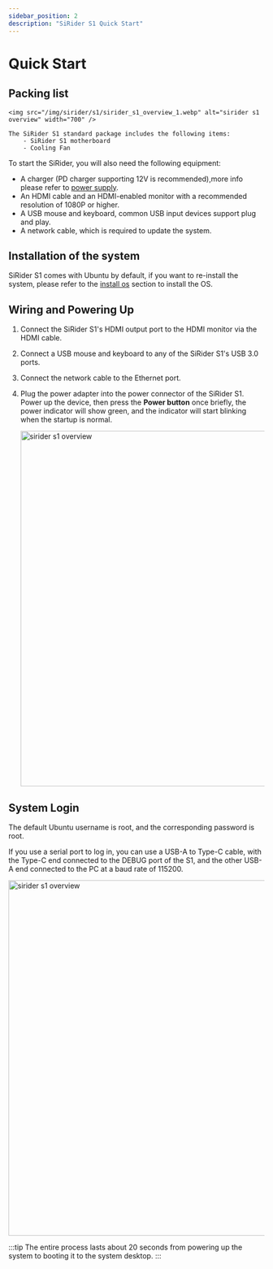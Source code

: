 ```yaml
---
sidebar_position: 2
description: "SiRider S1 Quick Start"
---
```


# Quick Start

## Packing list

    <img src="/img/sirider/s1/sirider_s1_overview_1.webp" alt="sirider s1 overview" width="700" />

    The SiRider S1 standard package includes the following items:
        - SiRider S1 motherboard
        - Cooling Fan
 
To start the SiRider, you will also need the following equipment:

- A charger (PD charger supporting 12V is recommended),more info please refer to [power supply](./power-supply).
- An HDMI cable and an HDMI-enabled monitor with a recommended resolution of 1080P or higher.
- A USB mouse and keyboard, common USB input devices support plug and play.
- A network cable, which is required to update the system.

## Installation of the system

SiRider S1 comes with Ubuntu by default, if you want to re-install the system, please refer to the [install os](./install-os/) section to install the OS.

## Wiring and Powering Up

1. Connect the SiRider S1's HDMI output port to the HDMI monitor via the HDMI cable.

2. Connect a USB mouse and keyboard to any of the SiRider S1's USB 3.0 ports.

3. Connect the network cable to the Ethernet port.

4. Plug the power adapter into the power connector of the SiRider S1. Power up the device, then press the **Power button** once briefly, the power indicator will show green, 
   and the indicator will start blinking when the startup is normal.

    <img src="/img/sirider/s1/sirider_s1_power_on.webp" alt="sirider s1 overview" width="700" />

## System Login

The default Ubuntu username is root, and the corresponding password is root.

If you use a serial port to log in, you can use a USB-A to Type-C cable, with the Type-C end connected to the DEBUG port of the S1, and the other USB-A end connected to the PC at a baud rate of 115200.

<img src="/img/sirider/s1/sirider_s1_power_on.webp" alt="sirider s1 overview" width="700" />

:::tip
The entire process lasts about 20 seconds from powering up the system to booting it to the system desktop.
:::
